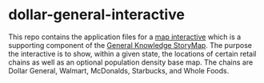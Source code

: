 # dollar-general-interactive

This repo contains the application files for a [map interactive](https://storymaps.esri.com/stories/2020/dollar-general-interactive) which is a supporting component of the [General Knowledge StoryMap](https://storymaps.arcgis.com/stories/ef257732807f4dcb93210cdea9dad31e).  The purpose the interactive is to show, within a given state, the locations of certain retail chains as well as an optional population density base map.  The chains are Dollar General, Walmart, McDonalds, Starbucks, and Whole Foods.
